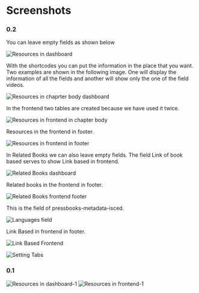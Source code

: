 # Screenshots

### 0.2

You can leave empty fields as shown below

![Resources in dashboard](https://github.com/Books4Languages/pressbooks-metadata-related_content/blob/master/pressbooks-related-content/screenshots/resources_fields.JPG)


With the shortcodes you can put the information in the place that you want. Two examples are shown in the following image. One will display the information of all the fields and another will show only the one of the field videos.

![Resources in chaprter body dashboard](https://github.com/Books4Languages/pressbooks-metadata-related_content/blob/master/pressbooks-related-content/screenshots/Chapter_content_shortcode.JPG)

In the frontend two tables are created because we have used it twice.

![Resources in frontend in chapter body](https://github.com/Books4Languages/pressbooks-metadata-related_content/blob/master/pressbooks-related-content/screenshots/shortcode_frontend.JPG)

Resources in the frontend in footer.

![Resources in frontend in footer](https://github.com/Books4Languages/pressbooks-metadata-related_content/blob/master/pressbooks-related-content/screenshots/resources_footer.JPG)

In Related Books we can also leave empty fields. The field Link of book based serves to show Link based in frontend.

![Related Books dashboard](https://github.com/Books4Languages/pressbooks-metadata-related_content/blob/master/pressbooks-related-content/screenshots/related_books_dashboard.JPG)

Related books in the frontend in footer.

![Related Books frontend footer](https://github.com/Books4Languages/pressbooks-metadata-related_content/blob/master/pressbooks-related-content/screenshots/related_books_footer.JPG)

This is the field of pressbooks-metadata-isced.

![Languages field](https://github.com/Books4Languages/pressbooks-metadata-related_content/blob/master/pressbooks-related-content/screenshots/field_languages.JPG)

Link Based in frontend in footer.

![Link Based Frontend](https://github.com/Books4Languages/pressbooks-metadata-related_content/blob/master/pressbooks-related-content/screenshots/Link_based_footer.JPG)

![Setting Tabs](https://github.com/Books4Languages/pressbooks-metadata-related_content/blob/master/pressbooks-related-content/screenshots/tabs.JPG)
### 0.1
![Resources in dashboard-1](https://github.com/Books4Languages/pressbooks-metadata-related_content/blob/master/pressbooks-related-content/screenshots/Dashboard.JPG)
![Resources in frontend-1](https://github.com/Books4Languages/pressbooks-metadata-related_content/blob/master/pressbooks-related-content/screenshots/Frontend.JPG)
